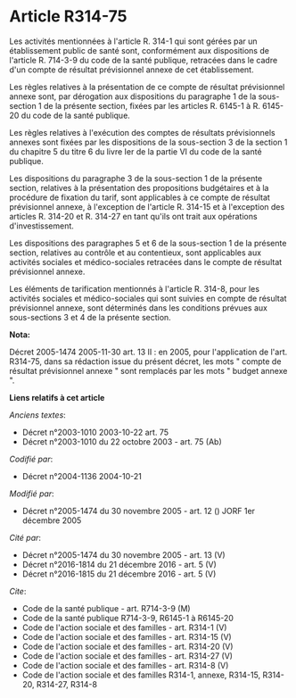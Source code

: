 # Article R314-75

Les activités mentionnées à l'article R. 314-1 qui sont gérées par un établissement public de santé sont, conformément aux
dispositions de l'article R. 714-3-9 du code de la santé publique, retracées dans le cadre d'un compte de résultat
prévisionnel annexe de cet établissement.

Les règles relatives à la présentation de ce compte de résultat prévisionnel annexe sont, par dérogation aux dispositions du
paragraphe 1 de la sous-section 1 de la présente section, fixées par les articles R. 6145-1 à R. 6145-20 du code de la santé
publique.

Les règles relatives à l'exécution des comptes de résultats prévisionnels annexes sont fixées par les dispositions de la
sous-section 3 de la section 1 du chapitre 5 du titre 6 du livre Ier de la partie VI du code de la santé publique.

Les dispositions du paragraphe 3 de la sous-section 1 de la présente section, relatives à la présentation des propositions
budgétaires et à la procédure de fixation du tarif, sont applicables à ce compte de résultat prévisionnel annexe, à
l'exception de l'article R. 314-15 et à l'exception des articles R. 314-20 et R. 314-27 en tant qu'ils ont trait aux
opérations d'investissement.

Les dispositions des paragraphes 5 et 6 de la sous-section 1 de la présente section, relatives au contrôle et au contentieux,
sont applicables aux activités sociales et médico-sociales retracées dans le compte de résultat prévisionnel annexe.

Les éléments de tarification mentionnés à l'article R. 314-8, pour les activités sociales et médico-sociales qui sont suivies
en compte de résultat prévisionnel annexe, sont déterminés dans les conditions prévues aux sous-sections 3 et 4 de la
présente section.

**Nota:**

Décret 2005-1474 2005-11-30 art. 13 II : en 2005, pour l'application de l'art. R314-75, dans sa rédaction issue du présent
décret, les mots " compte de résultat prévisionnel annexe " sont remplacés par les mots " budget annexe ".

**Liens relatifs à cet article**

_Anciens textes_:

  - Décret n°2003-1010 2003-10-22 art. 75
  - Décret n°2003-1010 du 22 octobre 2003 - art. 75 (Ab)

_Codifié par_:

  - Décret n°2004-1136 2004-10-21

_Modifié par_:

  - Décret n°2005-1474 du 30 novembre 2005 - art. 12 () JORF 1er décembre 2005

_Cité par_:

  - Décret n°2005-1474 du 30 novembre 2005 - art. 13 (V)
  - Décret n°2016-1814 du 21 décembre 2016 - art. 5 (V)
  - Décret n°2016-1815 du 21 décembre 2016 - art. 5 (V)

_Cite_:

  - Code de la santé publique - art. R714-3-9 (M)
  - Code de la santé publique R714-3-9, R6145-1 à R6145-20
  - Code de l'action sociale et des familles - art. R314-1 (V)
  - Code de l'action sociale et des familles - art. R314-15 (V)
  - Code de l'action sociale et des familles - art. R314-20 (V)
  - Code de l'action sociale et des familles - art. R314-27 (V)
  - Code de l'action sociale et des familles - art. R314-8 (V)
  - Code de l'action sociale et des familles R314-1, annexe, R314-15, R314-20, R314-27, R314-8

